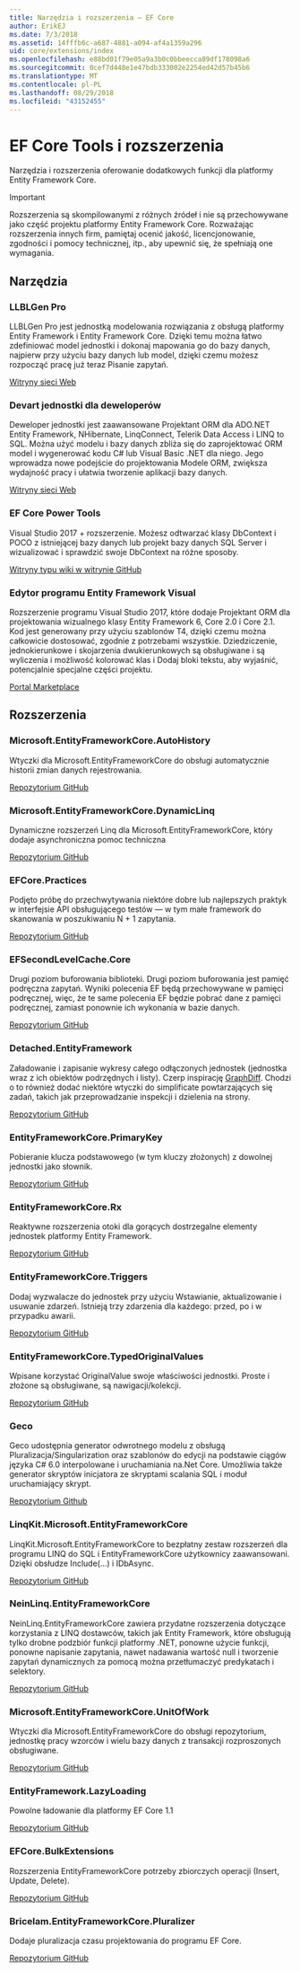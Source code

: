 ```yaml
---
title: Narzędzia i rozszerzenia — EF Core
author: ErikEJ
ms.date: 7/3/2018
ms.assetid: 14fffb6c-a687-4881-a094-af4a1359a296
uid: core/extensions/index
ms.openlocfilehash: e88bd01f79e05a9a3b0c0bbeecca89df178098a6
ms.sourcegitcommit: 0cef7d448e1e47bdb333002e2254ed42d57b45b6
ms.translationtype: MT
ms.contentlocale: pl-PL
ms.lasthandoff: 08/29/2018
ms.locfileid: "43152455"
---
```

# <a name="ef-core-tools--extensions"></a>EF Core Tools i rozszerzenia

Narzędzia i rozszerzenia oferowanie dodatkowych funkcji dla platformy Entity Framework Core.

> [!IMPORTANT]  
> Rozszerzenia są skompilowanymi z różnych źródeł i nie są przechowywane jako część projektu platformy Entity Framework Core. Rozważając rozszerzenia innych firm, pamiętaj ocenić jakość, licencjonowanie, zgodności i pomocy technicznej, itp., aby upewnić się, że spełniają one wymagania.

## <a name="tools"></a>Narzędzia

### <a name="llblgen-pro"></a>LLBLGen Pro

LLBLGen Pro jest jednostką modelowania rozwiązania z obsługą platformy Entity Framework i Entity Framework Core. Dzięki temu można łatwo zdefiniować model jednostki i dokonaj mapowania go do bazy danych, najpierw przy użyciu bazy danych lub model, dzięki czemu możesz rozpocząć pracę już teraz Pisanie zapytań.

[Witryny sieci Web](https://www.llblgen.com/)

### <a name="devart-entity-developer"></a>Devart jednostki dla deweloperów

Deweloper jednostki jest zaawansowane Projektant ORM dla ADO.NET Entity Framework, NHibernate, LinqConnect, Telerik Data Access i LINQ to SQL. Można użyć modelu i bazy danych zbliża się do zaprojektować ORM model i wygenerować kodu C# lub Visual Basic .NET dla niego. Jego wprowadza nowe podejście do projektowania Modele ORM, zwiększa wydajność pracy i ułatwia tworzenie aplikacji bazy danych.

[Witryny sieci Web](https://www.devart.com/entitydeveloper/)

### <a name="ef-core-power-tools"></a>EF Core Power Tools

Visual Studio 2017 + rozszerzenie. Możesz odtwarzać klasy DbContext i POCO z istniejącej bazy danych lub projekt bazy danych SQL Server i wizualizować i sprawdzić swoje DbContext na różne sposoby.

[Witryny typu wiki w witrynie GitHub](https://github.com/ErikEJ/SqlCeToolbox/wiki/EF-Core-Power-Tools)

### <a name="entity-framework-visual-editor"></a>Edytor programu Entity Framework Visual

Rozszerzenie programu Visual Studio 2017, które dodaje Projektant ORM dla projektowania wizualnego klasy Entity Framework 6, Core 2.0 i Core 2.1. Kod jest generowany przy użyciu szablonów T4, dzięki czemu można całkowicie dostosować, zgodnie z potrzebami wszystkie. Dziedziczenie, jednokierunkowe i skojarzenia dwukierunkowych są obsługiwane i są wyliczenia i możliwość kolorować klas i Dodaj bloki tekstu, aby wyjaśnić, potencjalnie specjalne części projektu.

[Portal Marketplace](https://marketplace.visualstudio.com/items?itemName=michaelsawczyn.EFDesigner)

## <a name="extensions"></a>Rozszerzenia

### <a name="microsoftentityframeworkcoreautohistory"></a>Microsoft.EntityFrameworkCore.AutoHistory

Wtyczki dla Microsoft.EntityFrameworkCore do obsługi automatycznie historii zmian danych rejestrowania.

[Repozytorium GitHub](https://github.com/Arch/AutoHistory/)

### <a name="microsoftentityframeworkcoredynamiclinq"></a>Microsoft.EntityFrameworkCore.DynamicLinq

Dynamiczne rozszerzeń Linq dla Microsoft.EntityFrameworkCore, który dodaje asynchroniczna pomoc techniczna

 [Repozytorium GitHub](https://github.com/StefH/System.Linq.Dynamic.Core/)

### <a name="efcorepractices"></a>EFCore.Practices

Podjęto próbę do przechwytywania niektóre dobre lub najlepszych praktyk w interfejsie API obsługującego testów — w tym małe framework do skanowania w poszukiwaniu N + 1 zapytania.

[Repozytorium GitHub](https://github.com/riezebosch/efcore-practices/tree/master/src/EFCore.Practices/)

### <a name="efsecondlevelcachecore"></a>EFSecondLevelCache.Core

Drugi poziom buforowania biblioteki. Drugi poziom buforowania jest pamięć podręczna zapytań. Wyniki polecenia EF będą przechowywane w pamięci podręcznej, więc, że te same polecenia EF będzie pobrać dane z pamięci podręcznej, zamiast ponownie ich wykonania w bazie danych.

[Repozytorium GitHub](https://github.com/VahidN/EFSecondLevelCache.Core/)

### <a name="detachedentityframework"></a>Detached.EntityFramework

Załadowanie i zapisanie wykresy całego odłączonych jednostek (jednostka wraz z ich obiektów podrzędnych i listy). Czerp inspirację [GraphDiff](https://github.com/refactorthis/GraphDiff/). Chodzi o to również dodać niektóre wtyczki do simplificate powtarzających się zadań, takich jak przeprowadzanie inspekcji i dzielenia na strony.

[Repozytorium GitHub](https://github.com/leonardoporro/Detached/)

### <a name="entityframeworkcoreprimarykey"></a>EntityFrameworkCore.PrimaryKey

Pobieranie klucza podstawowego (w tym kluczy złożonych) z dowolnej jednostki jako słownik.

[Repozytorium GitHub](https://github.com/NickStrupat/EntityFramework.PrimaryKey/)

### <a name="entityframeworkcorerx"></a>EntityFrameworkCore.Rx

Reaktywne rozszerzenia otoki dla gorących dostrzegalne elementy jednostek platformy Entity Framework.

[Repozytorium GitHub](https://github.com/NickStrupat/EntityFramework.Rx/)

### <a name="entityframeworkcoretriggers"></a>EntityFrameworkCore.Triggers

Dodaj wyzwalacze do jednostek przy użyciu Wstawianie, aktualizowanie i usuwanie zdarzeń. Istnieją trzy zdarzenia dla każdego: przed, po i w przypadku awarii.

[Repozytorium GitHub](https://github.com/NickStrupat/EntityFramework.Triggers/)

### <a name="entityframeworkcoretypedoriginalvalues"></a>EntityFrameworkCore.TypedOriginalValues

Wpisane korzystać OriginalValue swoje właściwości jednostki. Proste i złożone są obsługiwane, są nawigacji/kolekcji.

[Repozytorium GitHub](https://github.com/NickStrupat/EntityFramework.TypedOriginalValues/)

### <a name="geco"></a>Geco

Geco udostępnia generator odwrotnego modelu z obsługą Pluralizacja/Singularization oraz szablonów do edycji na podstawie ciągów języka C# 6.0 interpolowane i uruchamiania na.Net Core. Umożliwia także generator skryptów inicjatora ze skryptami scalania SQL i moduł uruchamiający skrypt.

[Repozytorium Github](https://github.com/iQuarc/Geco)

### <a name="linqkitmicrosoftentityframeworkcore"></a>LinqKit.Microsoft.EntityFrameworkCore

LinqKit.Microsoft.EntityFrameworkCore to bezpłatny zestaw rozszerzeń dla programu LINQ do SQL i EntityFrameworkCore użytkownicy zaawansowani. Dzięki obsłudze Include(...) i IDbAsync.

[Repozytorium GitHub](https://github.com/scottksmith95/LINQKit/)

### <a name="neinlinqentityframeworkcore"></a>NeinLinq.EntityFrameworkCore

NeinLinq.EntityFrameworkCore zawiera przydatne rozszerzenia dotyczące korzystania z LINQ dostawców, takich jak Entity Framework, które obsługują tylko drobne podzbiór funkcji platformy .NET, ponowne użycie funkcji, ponowne napisanie zapytania, nawet nadawania wartość null i tworzenie zapytań dynamicznych za pomocą można przetłumaczyć predykatach i selektory.

[Repozytorium GitHub](https://github.com/axelheer/nein-linq/)

### <a name="microsoftentityframeworkcoreunitofwork"></a>Microsoft.EntityFrameworkCore.UnitOfWork

Wtyczki dla Microsoft.EntityFrameworkCore do obsługi repozytorium, jednostkę pracy wzorców i wielu bazy danych z transakcji rozproszonych obsługiwane.

[Repozytorium GitHub](https://github.com/Arch/UnitOfWork/)

### <a name="entityframeworklazyloading"></a>EntityFramework.LazyLoading

Powolne ładowanie dla platformy EF Core 1.1

[Repozytorium GitHub](https://github.com/darxis/EntityFramework.LazyLoading)

### <a name="efcorebulkextensions"></a>EFCore.BulkExtensions

Rozszerzenia EntityFrameworkCore potrzeby zbiorczych operacji (Insert, Update, Delete).

[Repozytorium GitHub](https://github.com/borisdj/EFCore.BulkExtensions)

### <a name="bricelamentityframeworkcorepluralizer"></a>Bricelam.EntityFrameworkCore.Pluralizer

Dodaje pluralizacja czasu projektowania do programu EF Core.

[Repozytorium GitHub](https://github.com/bricelam/EFCore.Pluralizer)

